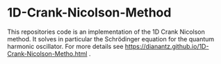 # 1D-Crank-Nicolson-Method
This repositories code is an implementation of the 1D Crank Nicolson method. 
It solves in particular the Schrödinger equation for the quantum harmonic 
oscillator. For more details see https://dianantz.github.io/1D-Crank-Nicolson-Metho.html .
